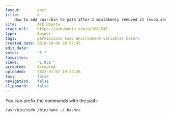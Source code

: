 ```yaml
---
layout:       post
title:        >
    How to add ∕usr∕bin to path after I mistakenly removed it (sudo and nano are no longer in path)
site:         Ask Ubuntu
stack_url:    https://askubuntu.com/q/1081545
type:         Answer
tags:         permissions sudo environment-variables bashrc
created_date: 2018-10-06 20:52:42
edit_date:    
votes:        "5 "
favorites:    
views:        "1,831 "
accepted:     Accepted
uploaded:     2022-01-07 19:24:26
toc:          false
navigation:   false
clipboard:    false
---
```


You can prefix the commands with the path:

``` 
/usr/bin/sudo /bin/nano ~/.bashrc

```
